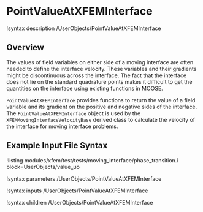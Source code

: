 # PointValueAtXFEMInterface

!syntax description /UserObjects/PointValueAtXFEMInterface

## Overview

The values of field variables on either side of a moving interface are often needed to define the interface velocity. These variables and their gradients might be discontinuous across the interface. The fact that the interface does not lie on the standard quadrature points makes it difficult to get the quantities on the interface using existing functions in MOOSE.

`PointValueAtXFEMInterface` provides functions to return the value of a field variable and its gradient on the positive and negative sides of the interface. The `PointValueAtXFEMInterface` object is used by the `XFEMMovingInterfaceVelocityBase` derived class to calculate the velocity of the interface for moving interface problems.

## Example Input File Syntax

!listing modules/xfem/test/tests/moving_interface/phase_transition.i block=UserObjects/value_uo

!syntax parameters /UserObjects/PointValueAtXFEMInterface

!syntax inputs /UserObjects/PointValueAtXFEMInterface

!syntax children /UserObjects/PointValueAtXFEMInterface
